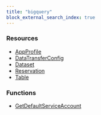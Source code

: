 ```yaml
---
title: "bigquery"
block_external_search_index: true
---
```


<!-- WARNING: this file was generated by Pulumi Docs Generator. -->
<!-- Do not edit by hand unless you're certain you know what you are doing! -->

<style>
  table td p { margin-top: 0; margin-bottom: 0; }
</style>

<h3>Resources</h3>
<ul class="api">
    <li><a href="appprofile"><span class="symbol resource"></span>AppProfile</a></li>
    <li><a href="datatransferconfig"><span class="symbol resource"></span>DataTransferConfig</a></li>
    <li><a href="dataset"><span class="symbol resource"></span>Dataset</a></li>
    <li><a href="reservation"><span class="symbol resource"></span>Reservation</a></li>
    <li><a href="table"><span class="symbol resource"></span>Table</a></li>
</ul>

<h3>Functions</h3>
<ul class="api">
    <li><a href="getdefaultserviceaccount"><span class="symbol datasource"></span>GetDefaultServiceAccount</a></li>
</ul>

